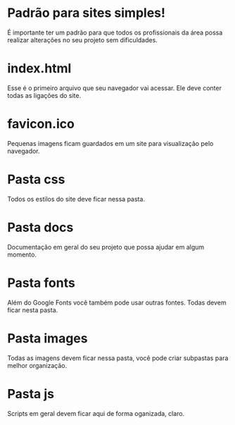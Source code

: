 Padrão para sites simples!
=============
É importante ter um padrão para que todos os profissionais da área possa realizar alterações no seu projeto sem dificuldades.

index.html
=============
Esse é o primeiro arquivo que seu navegador vai acessar. Ele deve conter todas as ligações do site.

favicon.ico
=============
Pequenas imagens ficam guardados em um site para visualização pelo navegador.

Pasta css
=============
Todos os estilos do site deve ficar nessa pasta.

Pasta docs
=============
Documentação em geral do seu projeto que possa ajudar em algum momento.

Pasta fonts
=============
Além do Google Fonts você também pode usar outras fontes. Todas devem ficar nesta pasta.

Pasta images
=============
Todas as imagens devem ficar nessa pasta, você pode criar subpastas para melhor organização.

Pasta js
=============
Scripts em geral devem ficar aqui de forma oganizada, claro.
